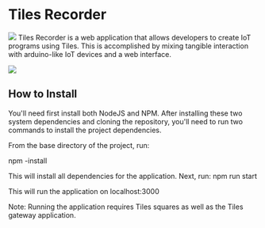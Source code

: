 # Tiles Recorder
![]({{site.baseurl}}//introimg.png)
Tiles Recorder is a web application that allows developers to create IoT programs using Tiles. This is accomplished by mixing tangible interaction with arduino-like IoT devices and a web interface.

![]({{site.baseurl}}//tilesRecorder.png)


## How to Install

You'll need first install both NodeJS and NPM. After installing these two system dependencies and cloning the repository, you'll need to run two commands to install the project dependencies.

From the base directory of the project, run:

npm -install

This will install all dependencies for the application. Next, run:
npm run start

This will run the application on localhost:3000

Note: Running the application requires Tiles squares as well as the Tiles gateway application.


